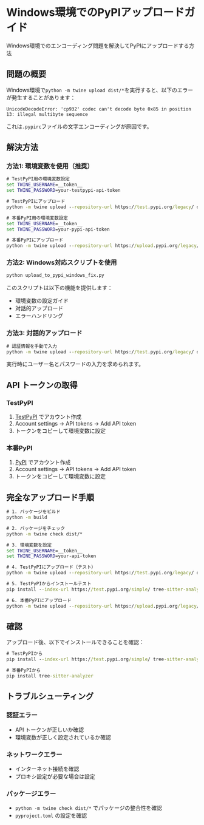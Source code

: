 # Windows環境でのPyPIアップロードガイド

Windows環境でのエンコーディング問題を解決してPyPIにアップロードする方法

## 問題の概要

Windows環境で`python -m twine upload dist/*`を実行すると、以下のエラーが発生することがあります：

```
UnicodeDecodeError: 'cp932' codec can't decode byte 0x85 in position 13: illegal multibyte sequence
```

これは`.pypirc`ファイルの文字エンコーディングが原因です。

## 解決方法

### 方法1: 環境変数を使用（推奨）

```cmd
# TestPyPI用の環境変数設定
set TWINE_USERNAME=__token__
set TWINE_PASSWORD=your-testpypi-api-token

# TestPyPIにアップロード
python -m twine upload --repository-url https://test.pypi.org/legacy/ dist/*

# 本番PyPI用の環境変数設定
set TWINE_USERNAME=__token__
set TWINE_PASSWORD=your-pypi-api-token

# 本番PyPIにアップロード
python -m twine upload --repository-url https://upload.pypi.org/legacy/ dist/*
```

### 方法2: Windows対応スクリプトを使用

```cmd
python upload_to_pypi_windows_fix.py
```

このスクリプトは以下の機能を提供します：
- 環境変数の設定ガイド
- 対話的アップロード
- エラーハンドリング

### 方法3: 対話的アップロード

```cmd
# 認証情報を手動で入力
python -m twine upload --repository-url https://test.pypi.org/legacy/ dist/*
```

実行時にユーザー名とパスワードの入力を求められます。

## API トークンの取得

### TestPyPI
1. [TestPyPI](https://test.pypi.org/account/register/) でアカウント作成
2. Account settings → API tokens → Add API token
3. トークンをコピーして環境変数に設定

### 本番PyPI
1. [PyPI](https://pypi.org/account/register/) でアカウント作成
2. Account settings → API tokens → Add API token
3. トークンをコピーして環境変数に設定

## 完全なアップロード手順

```cmd
# 1. パッケージをビルド
python -m build

# 2. パッケージをチェック
python -m twine check dist/*

# 3. 環境変数を設定
set TWINE_USERNAME=__token__
set TWINE_PASSWORD=your-api-token

# 4. TestPyPIにアップロード（テスト）
python -m twine upload --repository-url https://test.pypi.org/legacy/ dist/*

# 5. TestPyPIからインストールテスト
pip install --index-url https://test.pypi.org/simple/ tree-sitter-analyzer

# 6. 本番PyPIにアップロード
python -m twine upload --repository-url https://upload.pypi.org/legacy/ dist/*
```

## 確認

アップロード後、以下でインストールできることを確認：

```cmd
# TestPyPIから
pip install --index-url https://test.pypi.org/simple/ tree-sitter-analyzer

# 本番PyPIから
pip install tree-sitter-analyzer
```

## トラブルシューティング

### 認証エラー
- API トークンが正しいか確認
- 環境変数が正しく設定されているか確認

### ネットワークエラー
- インターネット接続を確認
- プロキシ設定が必要な場合は設定

### パッケージエラー
- `python -m twine check dist/*` でパッケージの整合性を確認
- `pyproject.toml` の設定を確認